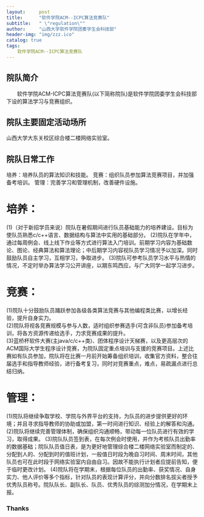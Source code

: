 ```yaml
---
layout:     post
title:      "软件学院ACM--ICPC算法竞赛队"
subtitle:   " \"regulation\""
author:     "山西大学软件学院团委学生会科技部"
header-img: "img/zzz.ico"
catalog: true
tags:
    软件学院ACM--ICPC算法竞赛队
---
```


## 院队简介
&emsp;&emsp;软件学院ACM-ICPC算法竞赛队(以下简称院队)是软件学院团委学生会科技部下设的算法学习与竞赛组织。


## 院队主要固定活动场所
山西大学大东关校区综合楼二楼网络实验室。


## 院队日常工作
培养：培养队员的算法知识和技能。
竞赛：组织队员参加算法竞赛项目，并加强备考培训。
管理：完善学习和管理机制，改善硬件设施。

# 培养：
(1)（对于新招学员来说）院队在暑假期间进行队员基础能力的培养建设。目标为使队员熟悉c/c++语言、数据结构与算法中实用的基础部分。 
(2)院队在学年中，通过每周例会、线上线下作业等方式进行算法入门培训。前期学习内容为基础数论、图论、经典算法和算法理论；中后期学习内容视队员学习情况予以加深。同时鼓励队员自主学习，互相学习，争取进步。
(3)院队可参考队员学习水平与热情的情况，不定时举办算法学习公开讲座，以期东鸣西应，与广大同学一起学习进步。

# 竞赛：
(1)院队十分鼓励队员踊跃参加各级各类算法竞赛与其他编程类比赛，以增长经验，提升自身实力。  
(2)院队将视各竞赛规模与参与人数，适时组织参赛选手(可含非队员)参加备考培训，将各方资源传递给选手，力求竞赛成果的提升。  
(3)蓝桥杯软件大赛(主java/c/c++类)、团体程序设计天梯赛，以及更高层次的ACM国际大学生程序设计竞赛，为院队固定重点培训与支援的竞赛项目。上述比赛如有队员参加，院队将在比赛一月前开始筹备组织培训，收集官方资料，整合往届选手和指导教师经验，进行备考复习，同时对竞赛重点，难点，易疏漏点进行总结归纳。

# 管理：
(1)院队将继续争取学校、学院与外界平台的支持，为队员的进步提供更好的环境；并且寻求指导教师的协助或加盟，第一时间进行知识、经验上的解答和沟通。
(2)院队将继续完善管理体制，确保组织沟通顺畅，带动每一位队员进行有效的学习，取得成果。
(3)院队队员签到表，在每次例会时使用，并作为考核队员出勤率的数据基础；院队队员值日表，是为更好地管理综合楼二楼网络实验室而制定的、分配到人的、分配到时的值班计划，一般值日时段为晚自习时间、周末时间，其他队员也可在此时段于网络实验室内自由自习。因故不能执行计划者应提前告知，便于临时更改计划。
(4)院队将在学期末，根据每位队员的出勤率、获奖情况、自身实力、他人评价等多个指标，针对队员的表现计算评分，并向分数排名拔尖者授予优秀队员称号。院队队长、副队长、队员、优秀队员的综测加分情况，在学期末上报。



### Thanks


